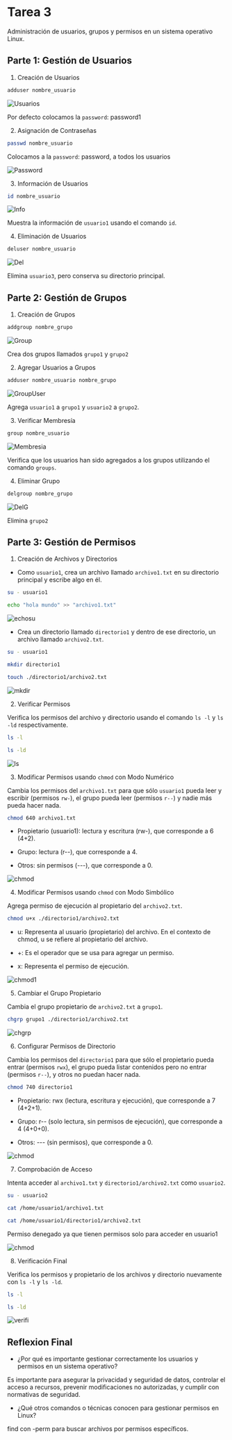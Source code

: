 # Tarea 3

Administración de usuarios, grupos y permisos en un sistema operativo Linux.

## Parte 1: Gestión de Usuarios
1. Creación de Usuarios
```bash
adduser nombre_usuario
```
![Usuarios](./images/adduser.png)

Por defecto colocamos la `password`: password1

2. Asignación de Contraseñas

```bash
passwd nombre_usuario
```
Colocamos a la `password`: password, a todos los usuarios

![Password](./images/passwd.png)

3. Información de Usuarios

```bash
id nombre_usuario
```
![Info](./images/id.png)

Muestra la información de `usuario1` usando el comando `id`.



4. Eliminación de Usuarios 

```bash
deluser nombre_usuario
```

![Del](./images/deluser.png)

Elimina `usuario3`, pero conserva su directorio principal.

## Parte 2: Gestión de Grupos

1. Creación de Grupos

```bash
addgroup nombre_grupo
```

![Group](./images/group.png)

Crea dos grupos llamados `grupo1` y `grupo2`

2. Agregar Usuarios a Grupos

```bash
adduser nombre_usuario nombre_grupo
```
![GroupUser](./images/usergroup.png)


Agrega `usuario1` a `grupo1` y `usuario2` a `grupo2`.

3. Verificar Membresía

```bash
group nombre_usuario
```
![Membresia](./images/membre.png)

Verifica que los usuarios han sido agregados a los grupos utilizando el comando `groups`.

4. Eliminar Grupo

```bash
delgroup nombre_grupo
```

![DelG](./images/delg.png)

Elimina `grupo2`


## Parte 3: Gestión de Permisos
1. Creación de Archivos y Directorios

- Como `usuario1`, crea un archivo llamado `archivo1.txt` en su directorio principal y escribe algo en él.

```bash
su - usuario1

echo "hola mundo" >> "archivo1.txt"
```

![echosu](./images/echosu.png)

- Crea un directorio llamado `directorio1` y dentro de ese directorio, un archivo llamado `archivo2.txt`.


```bash
su - usuario1

mkdir directorio1

touch ./directorio1/archivo2.txt
```

![mkdir](./images/mkdir.png)


2. Verificar Permisos

Verifica los permisos del archivo y directorio usando el comando `ls -l` y `ls -ld` respectivamente.


```bash
ls -l

ls -ld
```

![ls](./images/ls.png)


3. Modificar Permisos usando `chmod` con Modo Numérico

Cambia los permisos del `archivo1.txt` para que sólo `usuario1` pueda leer y escribir (permisos `rw-`), el grupo pueda leer (permisos `r--`) y nadie más pueda hacer nada.


```bash
chmod 640 archivo1.txt
```
- Propietario (usuario1): lectura y escritura (rw-), que corresponde a 6 (4+2).

- Grupo: lectura (r--), que corresponde a 4.

- Otros: sin permisos (---), que corresponde a 0.


![chmod](./images/chmod.png)

4. Modificar Permisos usando `chmod` con Modo Simbólico

Agrega permiso de ejecución al propietario del `archivo2.txt`.

```bash
chmod u+x ./directorio1/archivo2.txt
```

- u: Representa al usuario (propietario) del archivo. En el contexto de chmod, u se refiere al propietario del archivo.

- +: Es el operador que se usa para agregar un permiso.

- x: Representa el permiso de ejecución.



![chmod1](./images/chmod1.png)

5. Cambiar el Grupo Propietario

Cambia el grupo propietario de `archivo2.txt` a `grupo1`.

```bash
chgrp grupo1 ./directorio1/archivo2.txt
```
![chgrp](./images/change.png)



6. Configurar Permisos de Directorio


Cambia los permisos del `directorio1` para que sólo el propietario pueda entrar (permisos `rwx`), el grupo pueda listar contenidos pero no entrar (permisos `r--`), y otros no puedan hacer nada.


```bash
chmod 740 directorio1
```
- Propietario: rwx (lectura, escritura y ejecución), que corresponde a 7 (4+2+1).

- Grupo: r-- (solo lectura, sin permisos de ejecución), que corresponde a 4 (4+0+0).

- Otros: --- (sin permisos), que corresponde a 0.


![chmod](./images/changemod.png)

7. Comprobación de Acceso


Intenta acceder al `archivo1.txt` y `directorio1/archivo2.txt` como `usuario2`.

```bash
su - usuario2

cat /home/usuario1/archivo1.txt

cat /home/usuario1/directorio1/archivo2.txt
```
Permiso denegado ya que tienen permisos solo para acceder en usuario1

![chmod](./images/acceder.png)


8. Verificación Final

Verifica los permisos y propietario de los archivos y directorio nuevamente con `ls -l` y `ls -ld`.


```bash
ls -l

ls -ld
```
![verifi](./images/verificacion.png)

## Reflexion Final

- ¿Por qué es importante gestionar correctamente los usuarios y permisos en un sistema operativo?

Es importante para asegurar la privacidad y seguridad de datos, controlar el acceso a recursos, prevenir modificaciones no autorizadas, y cumplir con normativas de seguridad.


- ¿Qué otros comandos o técnicas conocen para gestionar permisos en Linux?

find con -perm para buscar archivos por permisos específicos.




